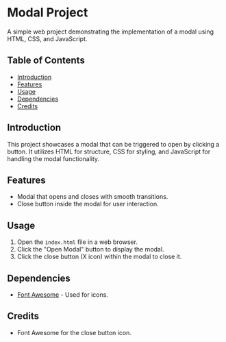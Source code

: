 # Modal Project

A simple web project demonstrating the implementation of a modal using HTML, CSS, and JavaScript.

## Table of Contents

- [Introduction](#introduction)
- [Features](#features)
- [Usage](#usage)
- [Dependencies](#dependencies)
- [Credits](#credits)

## Introduction

This project showcases a modal that can be triggered to open by clicking a button. It utilizes HTML for structure, CSS for styling, and JavaScript for handling the modal functionality.

## Features

- Modal that opens and closes with smooth transitions.
- Close button inside the modal for user interaction.

## Usage

1. Open the `index.html` file in a web browser.
2. Click the "Open Modal" button to display the modal.
3. Click the close button (X icon) within the modal to close it.

## Dependencies

- [Font Awesome](https://fontawesome.com/) - Used for icons.

## Credits

- Font Awesome for the close button icon.
